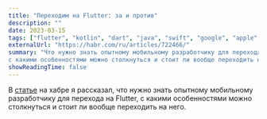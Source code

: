 ```yaml
---
title: "Переходим на Flutter: за и против"
description: ""
date: 2023-03-15
tags: ["flutter", "kotlin", "dart", "java", "swift", "google", "apple", "habr"]
externalUrl: "https://habr.com/ru/articles/722466/"
summary: "Что нужно знать опытному мобильному разработчику для перехода на Flutter,
с какими особенностями можно столкнуться и стоит ли вообще переходить на него."
showReadingTime: false
---
```


В [статье](https://habr.com/ru/articles/722466/) на хабре я рассказал, что нужно знать опытному мобильному разработчику для перехода на Flutter, с какими особенностями можно столкнуться и стоит ли вообще переходить на него.
